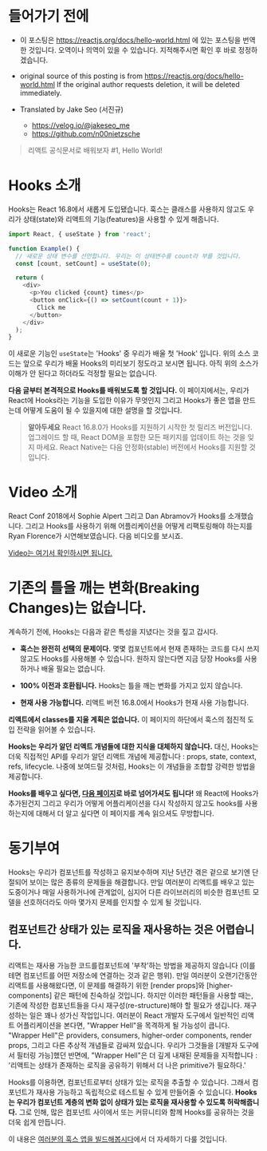 # 들어가기 전에

- 이 포스팅은 https://reactjs.org/docs/hello-world.html 에 있는 포스팅을 번역한 것입니다. 오역이나 의역이 있을 수 있습니다. 지적해주시면 확인 후 바로 정정하겠습니다.

- original source of this posting is from https://reactjs.org/docs/hello-world.html If the original author requests deletion, it will be deleted immediately.

- Translated by Jake Seo (서진규)

	- https://velog.io/@jakeseo_me
	- https://github.com/n00nietzsche
    
> 리액트 공식문서로 배워보자 #1, Hello World!

# Hooks 소개

Hooks는 React 16.8에서 새롭게 도입됐습니다. 훅스는 클래스를 사용하지 않고도 우리가 상태(state)와 리액트의 기능(features)을 사용할 수 있게 해줍니다.

```js
import React, { useState } from 'react';

function Example() {
  // 새로운 상태 변수를 선언합니다. 우리는 이 상태변수를 count라 부를 것입니다.
  const [count, setCount] = useState(0);

  return (
    <div>
      <p>You clicked {count} times</p>
      <button onClick={() => setCount(count + 1)}>
        Click me
      </button>
    </div>
  );
}
```

이 새로운 기능인 `useState`는 'Hooks' 중 우리가 배울 첫 'Hook' 입니다. 위의 소스 코드는 앞으로 우리가 배울 Hooks의 미리보기 정도라고 보시면 됩니다. 아직 위의 소스가 이해가 안 된다고 하더라도 걱정할 필요는 없습니다.

**다음 글부터 본격적으로 Hooks를 배워보도록 할 것입니다.** 이 페이지에서는, 우리가 React에 Hooks라는 기능을 도입한 이유가 무엇인지 그리고 Hooks가 좋은 앱을 만드는데 어떻게 도움이 될 수 있을지에 대한 설명을 할 것입니다.

> **알아두세요**
> React 16.8.0가 Hooks를 지원하기 시작한 첫 릴리즈 버전입니다. 업그레이드 할 때, React DOM을 포함한 모든 패키지를 업데이트 하는 것을 잊지 마세요. React Native는 다음 안정화(stable) 버전에서 Hooks를 지원할 것입니다.

# Video 소개

React Conf 2018에서 Sophie Alpert 그리고 Dan Abramov가 Hooks를 소개했습니다. 그리고 Hooks를 사용하기 위해 어플리케이션을 어떻게 리팩토링해야 하는지를 Ryan Florence가 시연해보였습니다. 다음 비디오를 보시죠.

[Video는 여기서 확인하시면 됩니다.](https://www.youtube.com/watch?v=dpw9EHDh2bM)

# 기존의 틀을 깨는 변화(Breaking Changes)는 없습니다.

계속하기 전에, Hooks는 다음과 같은 특성을 지녔다는 것을 짚고 갑시다.

- **훅스는 완전히 선택의 문제이다.** 몇몇 컴포넌트에서 현재 존재하는 코드를 다시 쓰지 않고도 Hooks를 사용해볼 수 있습니다. 원하지 않는다면 지금 당장 Hooks를 사용하거나 배울 필요는 없습니다.

- **100% 이전과 호환됩니다.** Hooks는 틀을 깨는 변화를 가지고 있지 않습니다.

- **현재 사용 가능합니다.** 리액트 버전 16.8.0에서 Hooks가 현재 사용 가능합니다.

**리액트에서 classes를 지울 계획은 없습니다.** 이 페이지의 하단에서 훅스의 점진적 도입 전략을 읽어볼 수 있습니다.

**Hooks는 우리가 알던 리액트 개념들에 대한 지식을 대체하지 않습니다.** 대신, Hooks는 더욱 직접적인 API를 우리가 알던 리액트 개념에 제공합니다 : props, state, context, refs, lifecycle. 나중에 보여드릴 것처럼, Hooks는 이 개념들을 조합할 강력한 방법을 제공합니다.

**Hooks를 배우고 싶다면, [다음 페이지](https://reactjs.org/docs/hooks-overview.html)로 바로 넘어가셔도 됩니다!** 왜 React에 Hooks가 추가된건지 그리고 우리가 어떻게 어플리케이션을 다시 작성하지 않고도 hooks를 사용하는지에 대해서 더 알고 싶다면 이 페이지를 계속 읽으셔도 무방합니다.

# 동기부여

Hooks는 우리가 컴포넌트를 작성하고 유지보수하며 지난 5년간 겪은 겉으로 보기엔 단절되어 보이는 많은 종류의 문제들을 해결합니다. 만일 여러분이 리액트를 배우고 있는 도중이거나 매일 사용하거나에 관계없이, 심지어 다른 라이브러리의 비슷한 컴포넌트 모델을 선호하더라도 아마 몇가지 문제를 인지할 수 있게 될 것입니다.

## 컴포넌트간 상태가 있는 로직을 재사용하는 것은 어렵습니다.

리액트는 재사용 가능한 코드를컴포넌트에 '부착'하는 방법을 제공하지 않습니다 (이를테면 컴포넌트를 어떤 저장소에 연결하는 것과 같은 행위). 만일 여러분이 오랜기간동안 리액트를 사용해왔다면, 이 문제를 해결하기 위한 [render props]와 [higher-components] 같은 패턴에 친숙하실 것입니다. 하지만 이러한 패턴들을 사용할 때는, 기존에 작성한 컴포넌트들을 다시 재구성(re-structure)해야 할 필요가 생깁니다. 재구성하는 일은 꽤나 성가신 작업입니다. 여러분이 React 개발자 도구에서 일반적인 리액트 어플리케이션을 본다면, "Wrapper Hell"을 목격하게 될 가능성이 큽니다. "Wrapper Hell"은 providers, consumers, higher-order components, render props, 그리고 다른 추상적 개념들로 감싸져 있습니다. 우리가 그것들을 [개발자 도구에서 필터링 가능]했던 반면에, "Wrapper Hell"은 더 깊게 내재된 문제들을 지적합니다 : '리액트는 상태가 존재하는 로직을 공유하기 위해서 더 나은 primitive가 필요하다.'

Hooks를 이용하면, 컴포넌트로부터 상태가 있는 로직을 추출할 수 있습니다. 그래서 컴포넌트가 재사용 가능하고 독립적으로 테스트될 수 있게 만들어줄 수 있습니다. **Hooks는 우리가 컴포넌트 계층의 변화 없이 상태가 있는 로직을 재사용할 수 있도록 허락해줍니다.** 그로 인해, 많은 컴포넌트 사이에서 또는 커뮤니티와 함께 Hooks를 공유하는 것을 더욱 쉽게 만듭니다. 

이 내용은 [여러분의 훅스 앱을 빌드해봅시다](https://reactjs.org/docs/hooks-custom.html)에서 더 자세하기 다룰 것입니다.


